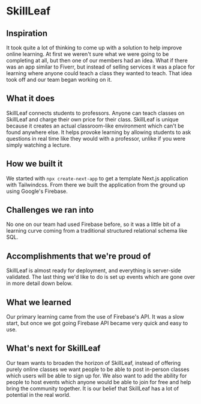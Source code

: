 # SkillLeaf

## Inspiration
It took quite a lot of thinking to come up with a solution to help improve online learning. At first we weren't sure what we were going to be completing at all, but then one of our members had an idea. What if there was an app similar to Fiverr, but instead of selling services it was a place for learning where anyone could teach a class they wanted to teach. That idea took off and our team began working on it.

## What it does
SkillLeaf connects students to professors. Anyone can teach classes on SkillLeaf and charge their own price for their class. SkillLeaf is unique because it creates an actual classroom-like environment which can't be found anywhere else. It helps provoke learning by allowing students to ask questions in real time like they would with a professor, unlike if you were simply watching a lecture.

## How we built it
We started with `npx create-next-app` to get a template Next.js application with Tailwindcss. From there we built the application from the ground up using Google's Firebase.

## Challenges we ran into
No one on our team had used Firebase before, so it was a little bit of a learning curve coming from a traditional structured relational schema like SQL.

## Accomplishments that we're proud of
SkillLeaf is almost ready for deployment, and everything is server-side validated. The last thing we'd like to do is set up events which are gone over in more detail down below.

## What we learned
Our primary learning came from the use of Firebase's API. It was a slow start, but once we got going Firebase API became very quick and easy to use.

## What's next for SkillLeaf
Our team wants to broaden the horizon of SkillLeaf, instead of offering purely online classes we want people to be able to post in-person classes which users will be able to sign up for. We also want to add the ability for people to host events which anyone would be able to join for free and help bring the community together. It is our belief that SkillLeaf has a lot of potential in the real world.
